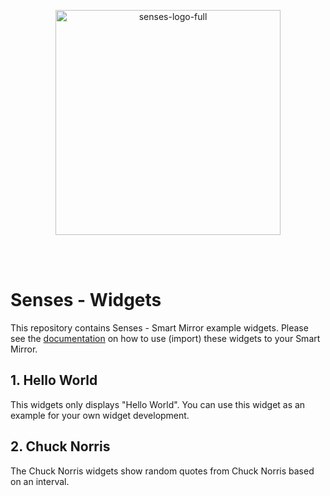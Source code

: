 <p align="center"><a href="https://senses-mirror.io" target="_blank"><img width="360" alt="senses-logo-full" src="https://user-images.githubusercontent.com/3399093/134037048-2add52f7-05f8-4c8d-a25c-fa590d97b01c.png"></a></p>
<br /><br />

# Senses - Widgets
This repository contains Senses - Smart Mirror example widgets. Please see the [documentation]() on how to use (import) these widgets to your Smart Mirror.

## 1. Hello World
This widgets only displays "Hello World". You can use this widget as an example for your own widget development.

## 2. Chuck Norris
The Chuck Norris widgets show random quotes from Chuck Norris based on an interval. 